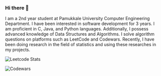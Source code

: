 ### Hi there 👋
I am a 2nd year student at Pamukkale University Computer Engineering Department. I have been interested in software development for 3 years. I am proficient in C, Java, and Python languages. Additionally, I possess advanced knowledge of Data Structures and Algorithms. I solve algorithm questions on platforms such as LeetCode and Codewars.
Recently, I have been doing research in the field of statistics and using these researches in my projects.

![Leetcode Stats](https://leetcard.jacoblin.cool/tolgaersoy?theme=dark)

![Codewars](https://github.r2v.ch/codewars?user=tolgaersoy&top_languages=true)
